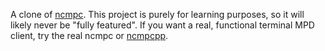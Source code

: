 A clone of [ncmpc](https://www.musicpd.org/clients/ncmpc/). This project is purely for learning purposes, so it will likely never be "fully featured". If you want a real, functional terminal MPD client, try the real ncmpc or [ncmpcpp](https://rybczak.net/ncmpcpp/).